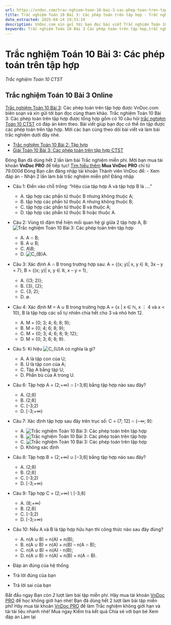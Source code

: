 ```yaml
---
url: https://vndoc.com/trac-nghiem-toan-10-bai-3-cac-phep-toan-tren-tap-hop-290136
title: Trắc nghiệm Toán 10 Bài 3: Các phép toán trên tập hợp - Trắc nghiệm Toán 10 CTST - VnDoc.com
date_extracted: 2025-04-14 19:33:19
description: VnDoc.com xin gửi tới bạn đọc bài viết Trắc nghiệm Toán 10 Bài 3: Các phép toán trên tập hợp. Mời các bạn cùng tham khảo chi tiết.
keywords: Trắc nghiệm Toán 10 Bài 3 Các phép toán trên tập hợp,trắc nghiệm toán 10,trắc nghiệm toán 10 bài 3,trắc nghiệm toán 10 CTST,toán 10,toán lớp 10,toán 10 CTST,toán 10 bài 3,các phép toán trên tập hợp
---
```


# Trắc nghiệm Toán 10 Bài 3: Các phép toán trên tập hợp
 _Trắc nghiệm Toán 10 CTST_
## Trắc nghiệm Toán 10 Bài 3 Online
[Trắc nghiệm Toán 10 Bài 3](<https://vndoc.com/trac-nghiem-toan-10-bai-3-cac-phep-toan-tren-tap-hop-290136>): Các phép toán trên tập hợp được VnDoc.com biên soạn và xin gửi tới bạn đọc cùng tham khảo.
Trắc nghiệm Toán 10 Bài 3: Các phép toán trên tập hợp được tổng hợp gồm có 10 câu hỏi [trắc nghiệm Toán 10 CTST](<https://vndoc.com/trac-nghiem-toan-10-ctst>) có đáp án kèm theo. Bài viết giúp bạn đọc có thể ôn tập được các phép toán trên tập hợp. Mời các bạn cùng theo dõi bài viết và làm bài trắc nghiệm dưới đây nhé.
  * [Trắc nghiệm Toán 10 Bài 2: Tập hợp](<https://vndoc.com/trac-nghiem-toan-10-bai-2-tap-hop-290130>)
  * [Giải Toán 10 Bài 3: Các phép toán trên tập hợp CTST](<https://vndoc.com/giai-toan-10-bai-3-cac-phep-toan-tren-tap-hop-ctst-272285>)

Đóng
Bạn đã dùng hết 2 lần làm bài Trắc nghiệm miễn phí. Mời bạn mua tài khoản **VnDoc PRO** để tiếp tục\! [Tìm hiểu thêm](</pro>)
**Mua VnDoc PRO** chỉ từ 79.000đ
Đóng
Bạn cần đăng nhập tài khoản Thành viên VnDoc để:
\- Xem đáp án
\- Nhận 2 lần làm bài trắc nghiệm miễn phí\!
Đăng nhập 
  * Câu 1: Điền vào chỗ trống: “Hiệu của tập hợp A và tập hợp B là ….”
    * A. tập hợp các phần tử thuộc B nhưng không thuộc A;
    * B. tập hợp các phần tử thuộc A nhưng không thuộc B;
    * C. tập hợp các phần tử thuộc B và thuộc A;
    * D. tập hợp các phần tử thuộc B hoặc thuộc A.
  * Câu 2: Vùng tô đậm thể hiện mối quan hệ gì giữa 2 tập hợp A, B:
![Trắc nghiệm Toán 10 Bài 3: Các phép toán trên tập hợp ](https://i.vdoc.vn/data/image/2023/02/27/trac-nghiem-toan-10-bai-3-cac-phep-toan-tren-tap-hop-1.jpg)
    * A. A ∩ B;
    * B. A ∪ B;
    * C. A\B;
    * D. ![C_{B}A](https://tex.vdoc.vn?tex=C_%7BB%7DA).
  * Câu 3: Xác định A ∩ B trong trường hợp sau:
A = \{\(x; y\)| x, y ∈ ℝ, 3x – y = 7\}, B = \{\(x; y\)| x, y ∈ ℝ, x – y = 1\},
    * A. \{\(3; 2\)\};
    * B. \{3\}, \{2\};
    * C. \{3; 2\};
    * D. ∅.
  * Câu 4: Xác định M = A ∪ B trong trường hợp A = \{x | x ∈ ℕ, x ⋮ 4 và x < 10\}, B là tập hợp các số tự nhiên chia hết cho 3 và nhỏ hơn 12.
    * A. M = \{0; 3; 4; 6; 8; 9\};
    * B. M = \{0; 4; 6; 8; 9\};
    * C. M = \{0; 3; 4; 6; 8; 9; 12\};
    * D. M = \{0; 3; 6; 8; 9\}.
  * Câu 5:
Kí hiệu ![C_{U}A](https://tex.vdoc.vn?tex=C_%7BU%7DA) có nghĩa là gì?
    * A. A là tập con của U;
    * B. U là tập con của A;
    * C. Tập A bằng tập U;
    * D. Phần bù của A trong U.
  * Câu 6: Tập hợp A = \(2;+∞\) ∩ \[−3;8\] bằng tập hợp nào sau đây?
    * A. \(2;8\)
    * B. \(2;8\]
    * C. \[-3;2\)
    * D. \[-3;+∞\)
  * Câu 7: Xác định tập hợp sau đây trên trục số: C = \(7; 12\] ∩ \(‒∞; 9\]:
    * A. ![Trắc nghiệm Toán 10 Bài 3: Các phép toán trên tập hợp ](https://i.vdoc.vn/data/image/2023/02/27/trac-nghiem-toan-10-bai-3-cac-phep-toan-tren-tap-hop-2.jpg)
    * B. ![Trắc nghiệm Toán 10 Bài 3: Các phép toán trên tập hợp ](https://i.vdoc.vn/data/image/2023/02/27/trac-nghiem-toan-10-bai-3-cac-phep-toan-tren-tap-hop-3.jpg)
    * C. ![Trắc nghiệm Toán 10 Bài 3: Các phép toán trên tập hợp ](https://i.vdoc.vn/data/image/2023/02/27/trac-nghiem-toan-10-bai-3-cac-phep-toan-tren-tap-hop-4.jpg)
    * D. Không xác định
  * Câu 8: Tập hợp B = \(2;+∞\) ∪ \[−3;8\] bằng tập hợp nào sau đây?
    * A. \(2;8\)
    * B. \(2;8\]
    * C. \[-3;2\)
    * D. \[-3;+∞\)
  * Câu 9: Tập hợp C = \(2;+∞\) \ \[-3;8\]
    * A. \(8;+∞\)
    * B. \(2;8\]
    * C. \[-3;2\)
    * D. \[-3;+∞\)
  * Câu 10: Nếu A và B là tập hợp hữu hạn thì công thức nào sau đây đúng?
    * A. n\(A ∪ B\) = n\(A\) + n\(B\);
    * B. n\(A ∪ B\) = n\(A\) + n\(B\) – n\(A ∩ B\);
    * C. n\(A ∪ B\) = n\(A\) - n\(B\);
    * D. n\(A ∪ B\) = n\(A\) + n\(B\) + n\(A ∩ B\).

  * Đáp án đúng của hệ thống
  * Trả lời đúng của bạn
  * Trả lời sai của bạn

Bắt đầu ngay
Bạn còn _2_ lượt làm bài tập miễn phí. Hãy mua tài khoản [VnDoc PRO](</pro>) để học không giới hạn nhé\!  Bạn đã dùng hết 2 lượt làm bài tập miễn phí\! Hãy mua tài khoản [VnDoc PRO](</pro>) để làm Trắc nghiệm không giới hạn và tải tài liệu nhanh nhé\!  Mua ngay
Kiểm tra kết quả Chia sẻ với bạn bè Xem đáp án Làm lại
